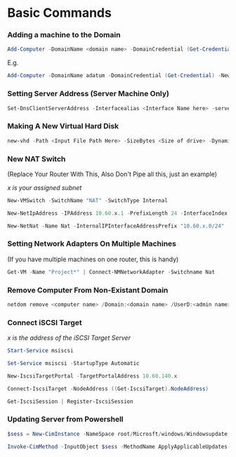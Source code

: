 # Basic Commands
### Adding a machine to the Domain
```PowerShell
Add-Computer -DomainName <domain name> -DomainCredential (Get-Credential) -NewName <name>
```

E.g.
```PowerShell
Add-Computer -DomainName adatum -DomainCredential (Get-Credential) -NewName WS01
```


### Setting Server Address (Server Machine Only)
```Powershell
Set-DnsClientServerAddress -Interfacealias <Interface Name here> -serveraddress <New IP Address Here>
```

### Making A New Virtual Hard Disk 
```Powershell
new-vhd -Path <Input File Path Here> -SizeBytes <Size of drive> -Dynamic <Can be Fixed, Differential>
```

### New NAT Switch

(Replace Your Router With This, Also Don't Pipe all this, just an example)

*x is your assigned subnet*

```Powershell
New-VMSwitch -SwitchName "NAT" -SwitchType Internal 

New-NetIpAddress -IPAddress 10.60.x.1 -PrefixLength 24 -InterfaceIndex ((Get-NetAdapter *NAT*).IfIndex) 

New-NetNat -Name Nat -InternalIPInterfaceAddressPrefix "10.60.x.0/24"
```
### Setting Network Adapters On Multiple Machines

(If you have multiple machines on one router, this is handy)

```Powershell
Get-VM -Name "Project*" | Connect-NMNetworkAdapter -Switchname Nat 
```

### Remove Computer From Non-Existant Domain

```Powershell
netdom remove <computer name> /Domain:<domain name> /UserD:<admin name> /PasswordD:* /Force
```

### Connect iSCSI Target

*x is the address of the iSCSI Target Server*

```Powershell
Start-Service msiscsi

Set-Service msiscsi -StartupType Automatic

New-IscsiTargetPortal -TargetPortalAddress 10.60.140.x

Connect-IscsiTarget -NodeAddress ((Get-IscsiTarget).NodeAddress)

Get-IscsiSession | Register-IscsiSession
```

### Updating Server from Powershell

```Powershell
$sess = New-CimInstance -NameSpace root/Microsft/windows/Windowsupdate -classname MSFT_WEOperations

Invoke-CimMethod -InputObject $sess -MethodName ApplyApplicableUpdates
```
